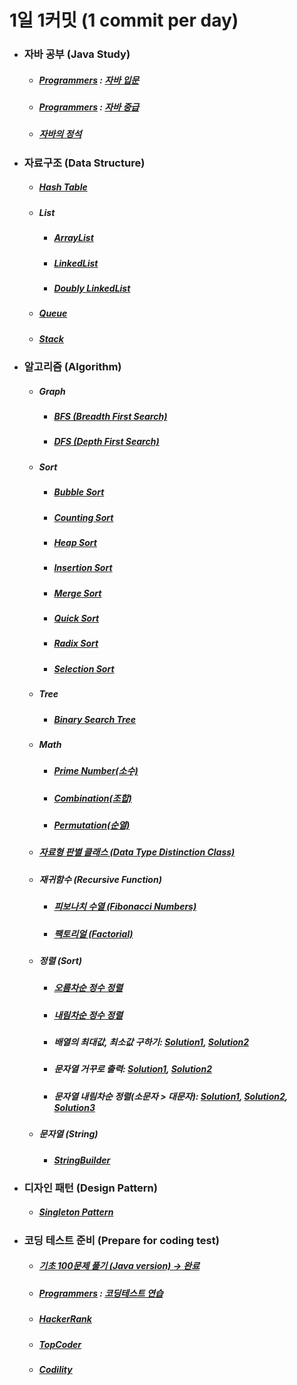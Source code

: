 # 1일 1커밋 (1 commit per day)
<ul>
<li><h3> 자바 공부 (Java Study)</h3>
<ul>
<li><h5><a href ="https://programmers.co.kr/">Programmers</a> : <a href="https://github.com/jysaa5/VioletCheese_Study/tree/master/Programmers_Java_Beginning/src">자바 입문</a></h5></li>
<li> <h5><a href ="https://programmers.co.kr/">Programmers</a> : <a href="https://github.com/jysaa5/VioletCheese_Study/tree/master/Programmers_Java_Intermediate/src">자바 중급</h5></a></li>

<li><h5><a href="https://github.com/jysaa5/Violet_Study_Java/tree/master/Java_Standard_Procedure/src">자바의 정석</a></h5></li>
</ul> 
</li>
<li><h3>자료구조 (Data Structure)</h3> 
<ul>
<li><h5><a href="https://github.com/jysaa5/VioletCheese_Study_Java/tree/master/DataStructure/src/imp/table/hash/table">Hash Table</a></h5></li>
<li><h5>List</h5>
<ul>
<li><h5><a href="https://github.com/jysaa5/VioletCheese_Study_Java/tree/master/DataStructure/src/imp/list/array">ArrayList</a></h5></li>
<li><h5><a href="https://github.com/jysaa5/VioletCheese_Study_Java/tree/master/DataStructure/src/imp/list/linked/list">LinkedList</a></h5></li>
<li><h5><a href="https://github.com/jysaa5/VioletCheese_Study_Java/tree/master/DataStructure/src/imp/list/doubly/linked/list">Doubly LinkedList</a></h5></li>
</ul>
</li>
<li><h5><a href="https://github.com/jysaa5/VioletCheese_Study_Java/tree/master/DataStructure/src/imp/queue">Queue</a></h5></li>
<li><h5><a href="https://github.com/jysaa5/VioletCheese_Study_Java/tree/master/DataStructure/src/imp/stack">Stack</a></h5></li>
</ul>
</li><li><h3>알고리즘 (Algorithm)</h3>
<ul> 
<li><h5>Graph</h5>
<ul>
<li><h5><a href="https://github.com/jysaa5/VioletCheese_Study_Java/tree/master/Algorithm/src/graph/bfs">BFS (Breadth First Search)</a></h5></li>
<li><h5><a href="https://github.com/jysaa5/VioletCheese_Study_Java/tree/master/Algorithm/src/graph/dfs">DFS (Depth First Search)</a></h5></li>
</ul>
</li>

<li><h5>Sort</h5>
<ul>
<li><h5><a href="https://github.com/jysaa5/VioletCheese_Study_Java/tree/master/Algorithm/src/sort/bubbleSort">Bubble Sort</a></h5></li>
<li><h5><a href="https://github.com/jysaa5/VioletCheese_Study_Java/tree/master/Algorithm/src/sort/countingSort">Counting Sort</a></h5></li>
<li><h5><a href="https://github.com/jysaa5/VioletCheese_Study_Java/tree/master/Algorithm/src/sort/heapSort">Heap Sort</a></h5></li> 
<li><h5><a href="https://github.com/jysaa5/VioletCheese_Study_Java/tree/master/Algorithm/src/sort/insertionSort">Insertion Sort</a></h5></li>
<li><h5><a href="https://github.com/jysaa5/VioletCheese_Study_Java/tree/master/Algorithm/src/sort/mergeSort">Merge Sort</a></h5></li>
<li><h5><a href="https://github.com/jysaa5/VioletCheese_Study_Java/tree/master/Algorithm/src/sort/quickSort">Quick Sort</a></h5></li>
<li><h5><a href="https://github.com/jysaa5/VioletCheese_Study_Java/tree/master/Algorithm/src/sort/radixSort">Radix Sort</a></h5></li>
<li><h5><a href="https://github.com/jysaa5/VioletCheese_Study_Java/tree/master/Algorithm/src/sort/selectionSort">Selection Sort</a></h5></li>
</ul>
  
</li>
<li><h5>Tree</h5>
<ul>
<li><h5><a href="https://github.com/jysaa5/VioletCheese_Study_Java/tree/master/Algorithm/src/tree/binarySearchTree">Binary Search Tree</a></h5></li>
</ul>
  
<li><h5>Math</h5>
<ul>
<li><h5><a href="https://github.com/jysaa5/Violet_Study_Java/blob/master/Algorithm/src/number/primeNumber/PrimeNumber.java">Prime Number(소수)</a></h5></li>
<li><h5><a href="https://github.com/jysaa5/Violet_Study_Java/blob/master/Algorithm/src/math/combination/Combination_01.java">Combination(조합)</a></h5></li>
<li><h5><a href="https://github.com/jysaa5/Violet_Study_Java/blob/master/Algorithm/src/math/permutation">Permutation(순열)</a></h5></li>
</ul>

<li><h5> <a href="">자료형 판별 클래스 (Data Type Distinction Class)</a></h5></li>
<li><h5>재귀함수 (Recursive Function)</h5>
<ul>
<li><h5><a href ="">피보나치 수열 (Fibonacci Numbers)</a></h5></li>
<li><h5><a href ="">팩토리얼 (Factorial)</a></h5></li>
</ul>

<li><h5>정렬 (Sort)</h5>
<ul>
<li><h5><a href="">오름차순 정수 정렬</a></h5></li>
<li><h5><a href ="">내림차순 정수 정렬</a></h5></li>
<li><h5>배열의 최대값, 최소값 구하기: <a href ="">Solution1</a>, <a href ="">Solution2</a></h5> </li>
<li><h5>문자열 거꾸로 출력: <a href="">Solution1</a>, <a href="">Solution2</a></h5></li>
<li><h5>문자열 내림차순 정렬(소문자 > 대문자): <a href="">Solution1</a>, <a href="">Solution2</a>, <a href="">Solution3</a></h5></li>
</ul>
<li><h5>문자열 (String)</h5>
<ul>
<li><h5><a href="">StringBuilder</a></h5>
</li>
</ul>
  
</li>
</ul>
</li>
<li><h3>디자인 패턴 (Design Pattern)</h3> 
<ul>
<li><h5><a href="https://github.com/jysaa5/VioletCheese_Study_Java/tree/master/DesignPattern/src/singleton/pattern">Singleton Pattern</a></h5></li>
</ul>
</li>
<li><h3>코딩 테스트 준비 (Prepare for coding test)</h3>
<ul>
<li><h5><a href ="https://github.com/jysaa5/VioletCheese_Study_Java/tree/master/CodeUp_basics100/src/violetCheese">기초 100문제 풀기 (Java version) → 완료</a></h5></li>
<li><h5> <a href ="https://programmers.co.kr/">Programmers</a> : <a href="https://github.com/jysaa5/VioletCheese_Study_Java/tree/master/Programmers_Ex/src">코딩테스트 연습</a></h5></li>
<li><h5><a href="https://github.com/jysaa5/VioletCheese_Study_Java/tree/master/HackerRank">HackerRank</a></h5></li>
<li><h5><a href="https://github.com/jysaa5/VioletCheese_Study_Java/tree/master/TopCoder">TopCoder</a></h5></li>
<li><h5><a href="https://github.com/jysaa5/VioletCheese_Study_Java/tree/master/Codility_Ex">Codility</a></h5></li>
</ul>
</li>
</ul>
